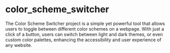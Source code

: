 # color_scheme_switcher




The Color Scheme Switcher project is a simple yet powerful tool that allows users to toggle between different color schemes on a webpage.
With just a click of a button, users can switch between light and dark themes, or even custom color palettes, enhancing the accessibility
and user experience of any website.
